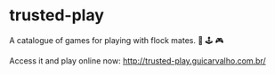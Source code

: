 # trusted-play
A catalogue of games for playing with flock mates. 🎯 🕹 🎮

Access it and play online now: http://trusted-play.guicarvalho.com.br/
